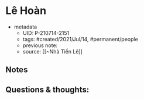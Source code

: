# Lê Hoàn

- metadata
	- UID: P-210714-2151
	- tags: #created/2021/Jul/14, #permanent/people 
	- previous note: 
	- source: [[~Nhà Tiền Lê]]

## Notes


## Questions & thoughts:


